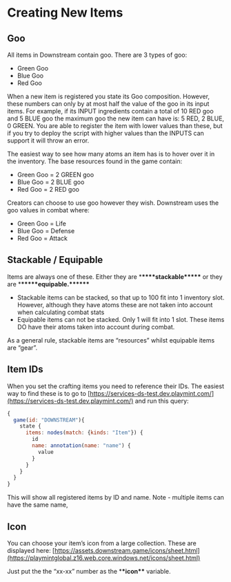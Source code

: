 # Creating New Items

## Goo

All items in Downstream contain goo. There are 3 types of goo:

-   Green Goo
-   Blue Goo
-   Red Goo

When a new item is registered you state its Goo composition. However, these numbers can only by at most half the value of the goo in its input items.
For example, if its INPUT ingredients contain a total of 10 RED goo and 5 BLUE goo the maximum goo the new item can have is: 5 RED, 2 BLUE, 0 GREEN.
You are able to register the item with lower values than these, but if you try to deploy the script with higher values than the INPUTS can support it will throw an error.

The easiest way to see how many atoms an item has is to hover over it in the inventory. The base resources found in the game contain:

-   Green Goo = 2 GREEN goo
-   Blue Goo = 2 BLUE goo
-   Red Goo = 2 RED goo

Creators can choose to use goo however they wish. Downstream uses the goo values in combat where:

-   Green Goo = Life
-   Blue Goo = Defense
-   Red Goo = Attack

## Stackable / Equipable

Items are always one of these. Either they are \***\*\*\*\***stackable\***\*\*\*\*** or they are \***\*\*\*\*\***equipable.\***\*\*\*\*\***

-   Stackable items can be stacked, so that up to 100 fit into 1 inventory slot. However, although they have atoms these are not taken into account when calculating combat stats
-   Equipable items can not be stacked. Only 1 will fit into 1 slot. These items DO have their atoms taken into account during combat.

As a general rule, stackable items are “resources” whilst equipable items are “gear”.

## Item IDs

When you set the crafting items you need to reference their IDs. The easiest way to find these is to go to [https://services-ds-test.dev.playmint.com/](https://services-ds-test.dev.playmint.com/) and run this query:

```jsx
{
  game(id: "DOWNSTREAM"){
    state {
      items: nodes(match: {kinds: "Item"}) {
        id
        name: annotation(name: "name") {
          value
        }
      }
    }
  }
}
```

This will show all registered items by ID and name. Note - multiple items can have the same name,

## Icon

You can choose your item’s icon from a large collection. These are displayed here: [https://assets.downstream.game/icons/sheet.html](https://playmintglobal.z16.web.core.windows.net/icons/sheet.html)

Just put the the “xx-xx” number as the \***\*icon\*\*** variable.
